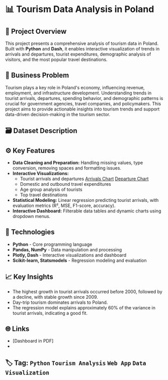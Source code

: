 # 📊  Tourism Data Analysis in Poland 

## 🧭 Project Overview

This project presents a comprehensive analysis of tourism data in Poland. Built with **Python** and **Dash**, it enables interactive visualization of trends in arrivals and departures, tourist expenditures, demographic analysis of visitors, and the most popular travel destinations.


## 🧠 Business Problem

Tourism plays a key role in Poland's economy, influencing revenue, employment, and infrastructure development. Understanding trends in tourist arrivals, departures, spending behavior, and demographic patterns is crucial for government agencies, travel companies, and policymakers. This project aims to provide actionable insights into tourism trends and support data-driven decision-making in the tourism sector.


## 🗃️ Dataset Description




## ⚙️ Key Features

- **Data Cleaning and Preparation:** Handling missing values, type conversion, removing spaces and formatting issues.  
- **Interactive Visualizations:**  
  - Tourist arrivals and departures
    [Arrivals Chart](arrivals_plot.png)
    [Departure Chart](departure_plot.png)
  - Domestic and outbound travel expenditures  
  - Age group analysis of tourists  
  - Top travel destinations  
- **Statistical Modeling:** Linear regression predicting tourist arrivals, with evaluation metrics (R², MSE, F1-score, accuracy).  
- **Interactive Dashboard:** Filterable data tables and dynamic charts using dropdown menus.


## 🧰 Technologies
- **Python** - Core programming language
- **Pandas, NumPy** - Data manipulation and processing
- **Plotly, Dash** - Interactive visualizations and dashboard
- **Scikit-learn, Statsmodels** - Regression modeling and evaluation


## 📈 Key Insights
- The highest growth in tourist arrivals occurred before 2000, followed by a decline, with stable growth since 2009.  
- Day-trip tourism dominates arrivals to Poland.  
- The regression model explains approximately 60% of the variance in tourist arrivals, indicating a good fit.


## 🌐 Links
- [Dashboard in PDF]
- 

## 🏷️ Tag: `Python` `Tourism Analysis` `Web App` `Data Visualization`

